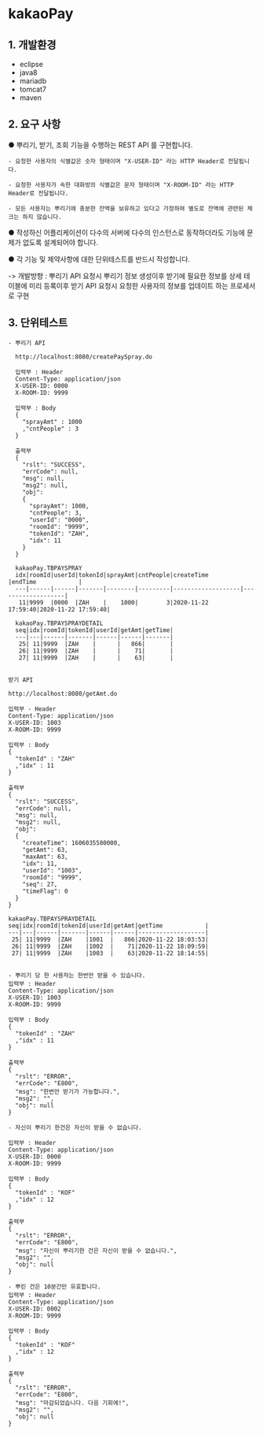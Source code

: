 # kakaoPay

## 1. 개발환경
  - eclipse
  - java8
  - mariadb
  - tomcat7
  - maven

## 2. 요구 사항
 
 ● 뿌리기, 받기, 조회 기능을 수행하는 REST API 를 구현합니다.
 
    - 요청한 사용자의 식별값은 숫자 형태이며 "X-USER-ID" 라는 HTTP Header로 전달됩니다.
    
    - 요청한 사용자가 속한 대화방의 식별값은 문자 형태이며 "X-ROOM-ID" 라는 HTTP Header로 전달됩니다.
    
    - 모든 사용자는 뿌리기에 충분한 잔액을 보유하고 있다고 가정하여 별도로 잔액에 관련된 체크는 하지 않습니다.
    
  ● 작성하신 어플리케이션이 다수의 서버에 다수의 인스턴스로 동작하더라도 기능에 문제가 없도록 설계되어야 합니다.
  
  ● 각 기능 및 제약사항에 대한 단위테스트를 반드시 작성합니다.


  -> 개발방향 : 뿌리기 API 요청시 뿌리기 정보 생성이후 받기에 필요한 정보를 상세 테이블에 미리 등록이후 받기 API 요청시 요청한 사용자의 정보를 업데이트 하는 프로세서로 구현
  
  
  ## 3. 단위테스트
  
    - 뿌리기 API
    
      http://localhost:8080/createPaySpray.do

      입력부 : Header
      Content-Type: application/json
      X-USER-ID: 0000
      X-ROOM-ID: 9999

      입력부 : Body
      {
        "sprayAmt" : 1000
        ,"cntPeople" : 3
      }

      출력부
      {
        "rslt": "SUCCESS",
        "errCode": null,
        "msg": null,
        "msg2": null,
        "obj": 
        {
          "sprayAmt": 1000,
          "cntPeople": 3,
          "userId": "0000",
          "roomId": "9999",
          "tokenId": "ZAH",
          "idx": 11
        }
      }

      kakaoPay.TBPAYSPRAY
      idx|roomId|userId|tokenId|sprayAmt|cntPeople|createTime         |endTime            |
      ---|------|------|-------|--------|---------|-------------------|-------------------|
       11|9999  |0000  |ZAH    |    1000|        3|2020-11-22 17:59:40|2020-11-22 17:59:40|

      kakaoPay.TBPAYSPRAYDETAIL
      seq|idx|roomId|tokenId|userId|getAmt|getTime|
      ---|---|------|-------|------|------|-------|
       25| 11|9999  |ZAH    |      |   866|       |
       26| 11|9999  |ZAH    |      |    71|       |
       27| 11|9999  |ZAH    |      |    63|       |
       
       
    받기 API
    
    http://localhost:8080/getAmt.do
    
    입력부 - Header
    Content-Type: application/json
    X-USER-ID: 1003
    X-ROOM-ID: 9999

    입력부 : Body
    {
      "tokenId" : "ZAH"
      ,"idx" : 11
    }
    
    출력부
    {
      "rslt": "SUCCESS",
      "errCode": null,
      "msg": null,
      "msg2": null,
      "obj": 
      {
        "createTime": 1606035580000,
        "getAmt": 63,
        "maxAmt": 63,
        "idx": 11,
        "userId": "1003",
        "roomId": "9999",
        "seq": 27,
        "timeFlag": 0
      }
    }

    kakaoPay.TBPAYSPRAYDETAIL
    seq|idx|roomId|tokenId|userId|getAmt|getTime            |
    ---|---|------|-------|------|------|-------------------|
     25| 11|9999  |ZAH    |1001  |   866|2020-11-22 18:03:53|
     26| 11|9999  |ZAH    |1002  |    71|2020-11-22 18:09:59|
     27| 11|9999  |ZAH    |1003  |    63|2020-11-22 18:14:55|


    - 뿌리기 당 한 사용자는 한번만 받을 수 있습니다.
    입력부 : Header
    Content-Type: application/json
    X-USER-ID: 1003
    X-ROOM-ID: 9999

    입력부 : Body
    {
      "tokenId" : "ZAH"
      ,"idx" : 11
    }

    출력부
    {
      "rslt": "ERROR",
      "errCode": "E800",
      "msg": "한번만 받기가 가능합니다.",
      "msg2": "",
      "obj": null
    }
    
    - 자신이 뿌리기 한건은 자신이 받을 수 없습니다.

    입력부 : Header
    Content-Type: application/json
    X-USER-ID: 0000
    X-ROOM-ID: 9999

    입력부 : Body
    {
      "tokenId" : "KOF"
      ,"idx" : 12
    }

    출력부
    {
      "rslt": "ERROR",
      "errCode": "E800",
      "msg": "자신이 뿌리기한 건은 자신이 받을 수 없습니다.",
      "msg2": "",
      "obj": null
    }

    - 뿌린 건은 10분간만 유효합니다.
    입력부 : Header
    Content-Type: application/json
    X-USER-ID: 0002
    X-ROOM-ID: 9999

    입력부 : Body
    {
      "tokenId" : "KOF"
      ,"idx" : 12
    }

    출력부
    {
      "rslt": "ERROR",
      "errCode": "E800",
      "msg": "마감되었습니다. 다음 기회에!",
      "msg2": "",
      "obj": null
    } 
